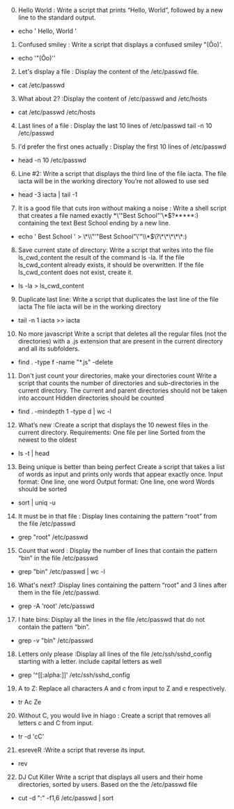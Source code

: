 0. Hello World : Write a script that prints “Hello, World”, followed by a new line to the standard output.
+ echo ' Hello, World '

1. Confused smiley : Write a script that displays a confused smiley "(Ôo)'.
+ echo '"(Ôo)'\'

2. Let's display a file : Display the content of the /etc/passwd file.
+ cat /etc/passwd

3. What about 2? :Display the content of /etc/passwd and /etc/hosts
+ cat /etc/passwd  /etc/hosts

4. Last lines of a file : Display the last 10 lines of /etc/passwd
tail -n 10 /etc/passwd
 
5. I'd prefer the first ones actually : Display the first 10 lines of /etc/passwd
+ head -n 10 /etc/passwd

6. Line #2: Write a script that displays the third line of the file iacta.
The file iacta will be in the working directory
You’re not allowed to use sed
+ head -3 iacta | tail -1

7. It is a good file that cuts iron without making a noise :
Write a shell script that creates a file named exactly \*\\'"Best School"\'\\*$\?\*\*\*\*\*:) containing the text Best School ending by a new line.
+ echo ' Best School ' > \\\*\\\\"'\"Best School\"\\'"\\\\\*\$\\\?\\\*\\\*\\\*\\\*\\\*\:\)

8. Save current state of directory:
Write a script that writes into the file ls_cwd_content the result of the command ls -la. If the file ls_cwd_content already exists, it should be overwritten. If the file ls_cwd_content does not exist, create it.
+ ls -la > ls_cwd_content

9. Duplicate last line:
Write a script that duplicates the last line of the file iacta
The file iacta will be in the working directory
+ tail -n 1 iacta >> iacta

10. No more javascript
Write a script that deletes all the regular files (not the directories) with a .js extension that are present in the current directory and all its subfolders.
+ find . -type f  -name "*.js" -delete

11. Don't just count your directories, make your directories count
Write a script that counts the number of directories and sub-directories in the current directory.
The current and parent directories should not be taken into account
Hidden directories should be counted

+ find . -mindepth 1 -type d | wc -l

12. What’s new :Create a script that displays the 10 newest files in the current directory.
Requirements:
One file per line
Sorted from the newest to the oldest
+ ls -t | head

13. Being unique is better than being perfect
Create a script that takes a list of words as input and prints only words that appear exactly once.
Input format: One line, one word
Output format: One line, one word
Words should be sorted
+ sort | uniq -u

14. It must be in that file : Display lines containing the pattern “root” from the file /etc/passwd
+ grep "root" /etc/passwd

15. Count that word : Display the number of lines that contain the pattern “bin” in the file /etc/passwd
+ grep "bin" /etc/passwd | wc -l

16. What's next? :Display lines containing the pattern “root” and 3 lines after them in the file /etc/passwd.
+ grep -A 'root' /etc/passwd

17. I hate bins: Display all the lines in the file /etc/passwd that do not contain the pattern “bin”.
+ grep -v "bin" /etc/passwd

18. Letters only please :Display all lines of the file /etc/ssh/sshd_config starting with a letter.
include capital letters as well
+ grep '^[[:alpha:]]' /etc/ssh/sshd_config

19. A to Z: Replace all characters A and c from input to Z and e respectively. 
+ tr Ac Ze

20. Without C, you would live in hiago : Create a script that removes all letters c and C from input.
+ tr -d 'cC'

21. esreveR :Write a script that reverse its input.
+ rev

22. DJ Cut Killer Write a script that displays all users and their home directories, sorted by users.
Based on the the /etc/passwd file
+ cut -d ":" -f1,6 /etc/passwd | sort
